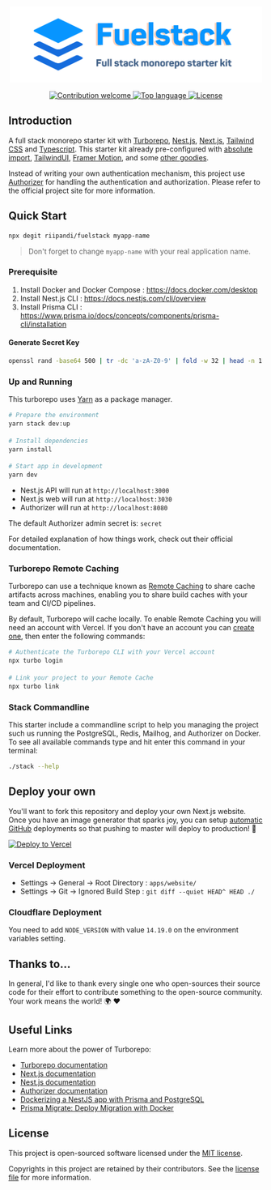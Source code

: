<p align="center"><img src="./banner.svg" width="500" height="150" alt="Project Logo"></p>
<p align="center">
    <a href="https://github.com/riipandi/fuelstack/pulse">
        <img src="https://img.shields.io/badge/Contributions-welcome-blue.svg?style=flat-square" alt="Contribution welcome">
    </a>
    <a href="https://github.com/riipandi/fuelstack">
        <img src="https://img.shields.io/github/languages/top/riipandi/fuelstack?style=flat-square" alt="Top language">
    </a>
    <a href="https://aris.mit-license.org">
        <img src="https://img.shields.io/github/license/riipandi/fuelstack?style=flat-square" alt="License">
    </a>
</p>

## Introduction

A full stack monorepo starter kit with [Turborepo](https://turborepo.org/), [Nest.js](https://nestjs.com/),
[Next.js](https://nextjs.org/), [Tailwind CSS](https://tailwindcss.com) and [Typescript](https://www.typescriptlang.org/).
This starter kit already pre-configured with [absolute import](https://jsdev.org/env/nodejs/absolute-path-imports/),
[TailwindUI](https://tailwindui.com), [Framer Motion](https://www.framer.com/motion/), 
and some [other goodies](./package.json).

Instead of writing your own authentication mechanism, this project use [Authorizer](https://authorizer.dev) for 
handling the authentication and authorization. Please refer to the official project site for more information.

## Quick Start

```bash
npx degit riipandi/fuelstack myapp-name
```

> Don't forget to change `myapp-name` with your real application name.

### Prerequisite

1. Install Docker and Docker Compose : https://docs.docker.com/desktop
2. Install Nest.js CLI : https://docs.nestjs.com/cli/overview
3. Install Prisma CLI : https://www.prisma.io/docs/concepts/components/prisma-cli/installation

#### Generate Secret Key

```sh
openssl rand -base64 500 | tr -dc 'a-zA-Z0-9' | fold -w 32 | head -n 1
```

### Up and Running

This turborepo uses [Yarn](https://classic.yarnpkg.com/lang/en/) as a package manager.

```sh
# Prepare the environment
yarn stack dev:up

# Install dependencies
yarn install 

# Start app in development
yarn dev
```

- Nest.js API will run at `http://localhost:3000`
- Next.js web will run at `http://localhost:3030`
- Authorizer will run at `http://localhost:8080`

The default Authorizer admin secret is: `secret`

For detailed explanation of how things work, check out their official documentation.

### Turborepo Remote Caching

Turborepo can use a technique known as [Remote Caching](https://turborepo.org/docs/features/remote-caching) 
to share cache artifacts across machines, enabling you to share build caches with your team and CI/CD pipelines.

By default, Turborepo will cache locally. To enable Remote Caching you will need an account with Vercel.
If you don't have an account you can [create one](https://vercel.com/signup), then enter the following commands:

```sh
# Authenticate the Turborepo CLI with your Vercel account
npx turbo login

# Link your project to your Remote Cache
npx turbo link
```

### Stack Commandline

This starter include a commandline script to help you managing the project such us running the 
PostgreSQL, Redis, Mailhog, and Authorizer on Docker. To see all available commands type and hit 
enter this command in your terminal:

```sh
./stack --help
```

## Deploy your own

You'll want to fork this repository and deploy your own Next.js website. Once you have an
image generator that sparks joy, you can setup [automatic GitHub](https://vercel.com/github)
deployments so that pushing to master will deploy to production! 🚀

[![Deploy to Vercel](https://vercel.com/button)](https://vercel.com/new/git/external?repository-url=https%3A%2F%2Fgithub.com%2Friipandi%2Fnext-platform)

### Vercel Deployment

- Settings -> General -> Root Directory : `apps/website/`
- Settings -> Git -> Ignored Build Step : `git diff --quiet HEAD^ HEAD ./`

### Cloudflare Deployment

You need to add `NODE_VERSION` with value `14.19.0` on the environment variables setting.

## Thanks to...

In general, I'd like to thank every single one who open-sources their
source code for their effort to contribute something to the open-source
community. Your work means the world! 🌍 ❤️

## Useful Links

Learn more about the power of Turborepo:

- [Turborepo documentation](https://turborepo.org/docs)
- [Next.js documentation](https://nextjs.org/docs)
- [Nest.js documentation](https://docs.nestjs.com)
- [Authorizer documentation](https://docs.authorizer.dev)
- [Dockerizing a NestJS app with Prisma and PostgreSQL](https://notiz.dev/blog/dockerizing-nestjs-with-prisma-and-postgresql#perform-migrations-with-docker)
- [Prisma Migrate: Deploy Migration with Docker](https://notiz.dev/blog/prisma-migrate-deploy-with-docker#perform-migrations-with-docker)

## License

This project is open-sourced software licensed under the [MIT license](https://aris.mit-license.org).

Copyrights in this project are retained by their contributors.
See the [license file](./license.txt) for more information.
